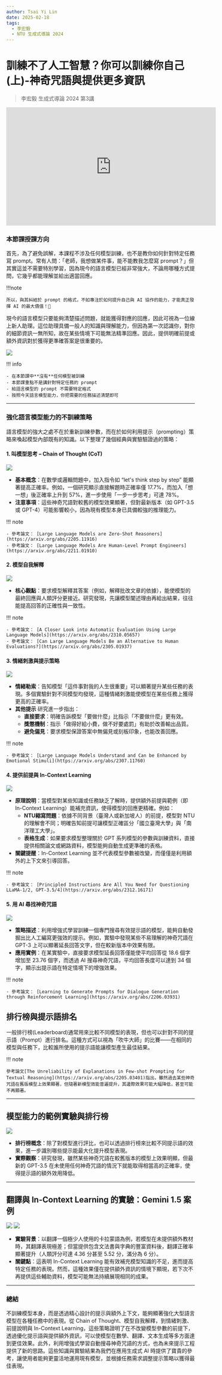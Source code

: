 ```yaml
---
author: Tsai Yi Lin
date: 2025-02-18
tags:
  - 李宏毅
  - NTU 生成式導論 2024
---
```


# 訓練不了人工智慧？你可以訓練你自己(上)-神奇咒語與提供更多資訊
> 李宏毅 生成式導論 2024 第3講

<iframe width="560" height="315" src="https://www.youtube.com/embed/A3Yx35KrSN0?si=g3tt1wDp4VsiEGY2" title="YouTube video player" frameborder="0" allow="accelerometer; autoplay; clipboard-write; encrypted-media; gyroscope; picture-in-picture; web-share" referrerpolicy="strict-origin-when-cross-origin" allowfullscreen></iframe>


### 本節課授課方向
首先，為了避免誤解，本課程不涉及任何模型訓練，也不是教你如何針對特定任務寫 prompt。常有人問：「老師，我想做某件事，能不能教我怎麼寫 prompt？」但其實這並不需要特別學習，因為現今的語言模型已經非常強大，不論用哪種方式提問，它幾乎都能理解並給出適當回應。

!!!note

    所以，與其糾結於 prompt 的格式，不如專注於如何提升自己與 AI 協作的能力，才能真正發揮 AI 的最大價值！🚀

現今的語言模型只要能夠清楚描述問題，就能獲得對應的回應，因此可視為一位線上新人助理。這位助理具備一般人的知識與理解能力，但因為第一次認識你，對你的細節資訊一無所知，故在某些情境下可能無法精準回應。因此，提供明確前提或額外資訊對於獲得更準確答案是很重要的。

![](./images/img3-1.png)

!!! info

    - 在本節課中**沒有**任何模型被訓練
    - 本節課重點不是講針對特定任務的 prompt
    - 給語言模型的 prompt 不需要特定格式
    - 按照今天語言模型能力，你把需要的任務描述清楚即可

---

### 強化語言模型能力的不訓練策略

語言模型的強大之處不在於重新訓練參數，而在於如何利用提示（prompting）策略來喚起模型內部既有的知識。以下整理了幾個經典與實驗驗證過的策略：

#### 1. 叫模型思考 – Chain of Thought (CoT)

![](./images/img3-2.png)

- **基本概念**：在數學或邏輯問題中，加入指令如 “let's think step by step” 能顯著提高正確率。例如，一個研究顯示直接解題時正確率僅 17.7%，而加入「想一想」後正確率上升到 57%，進一步使用「一步一步思考」可達 78%。
- **注意事項**：這些神奇咒語對較舊的模型效果顯著，但對最新版本（如 GPT-3.5 或 GPT-4）可能影響較小，因為現有模型本身已具備較強的推理能力。

!!! note

    - 參考論文： [Large Language Models are Zero-Shot Reasoners](https://arxiv.org/abs/2205.11916)
    - 參考論文： [Large Language Models Are Human-Level Prompt Engineers](https://arxiv.org/abs/2211.01910)

#### 2. 模型自我解釋

![](./images/img3-3.png)

- **核心觀點**：要求模型解釋其答案（例如，解釋批改文章的依據），能使模型的最終回應與人類評分更接近。研究發現，先讓模型闡述理由再給出結果，往往能提高回答的正確性與一致性。

!!! note

    - 參考論文： [A Closer Look into Automatic Evaluation Using Large Language Models](https://arxiv.org/abs/2310.05657)
    - 參考論文： [Can Large Language Models Be an Alternative to Human Evaluations?](https://arxiv.org/abs/2305.01937)

#### 3. 情緒刺激與提示策略

![](./images/img3-4.png)

- **情緒勒索**：告知模型「這件事對我的人生很重要」可以顯著提升某些任務的表現。多個實驗針對不同模型均發現，這種情緒刺激能使模型在某些任務上獲得更高的正確率。
- **其他提示** 研究進一步指出：
    - **直接要求**：明確告訴模型「要做什麼」比指示「不要做什麼」更有效。
    - **獎懲機制**：指示「做得好給小費，做不好要處罰」有助於改善輸出品質。
    - **避免偏見**：要求模型保證答案中無偏見或刻板印象，也能改善回應。

!!! note

    - 參考論文： [Large Language Models Understand and Can be Enhanced by Emotional Stimuli](https://arxiv.org/abs/2307.11760)

#### 4. 提供前提與 In-Context Learning

![](./images/img3-5.png)

- **原理說明**：當模型對某些知識或任務缺乏了解時，提供額外前提與範例（即 In-Context Learning）能補充資訊，使得模型的回應更精確。例如：
    - **NTU縮寫問題**：依據不同背景（臺灣人或新加坡人）的前提，模型對 NTU 的理解會不同；明確告知前提可讓模型正確區分「國立臺灣大學」與「南洋理工大學」。
    - **表格生成**：如果要求模型整理關於 GPT 系列模型的參數與訓練資料，直接提供相關論文或網路資料，模型能夠自動生成更準確的表格。
- **關鍵提醒**：In-Context Learning 並不代表模型參數被改變，而僅僅是利用額外的上下文來引導回答。

!!! note

    - 參考論文： [Principled Instructions Are All You Need for Questioning LLaMA-1/2, GPT-3.5/4](https://arxiv.org/abs/2312.16171)

#### 5. 用 AI 尋找神奇咒語

![](./images/img3-7.png)

- **策略描述**：利用增強式學習訓練一個專門搜尋有效提示語的模型，能夠自動發掘出比人工編寫更強效的提示。例如，實驗中發現某些不易理解的神奇咒語在 GPT-3 上可以顯著延長回答文字，但在較新版本中效果有限。
- **應用實例**：在某實驗中，直接要求模型延長回答僅能使平均回答從 18.6 個字增加至 23.76 個字，而透過 AI 搜尋神奇咒語，平均回答長度可以達到 34 個字，顯示出提示語在特定情境下的增強效果。

!!! note

    - 參考論文： [Learning to Generate Prompts for Dialogue Generation through Reinforcement Learning](https://arxiv.org/abs/2206.03931)


## 排行榜與提示語排名

一般排行榜(Leaderboard)通常用來比較不同模型的表現，但也可以針對不同的提示語（Prompt）進行排名。這種方式可以視為「吹牛大師」的比賽——在相同的模型與任務下，比較誰所使用的提示語能讓模型產生最佳結果。

!!! note

    參考論文[The Unreliability of Explanations in Few-shot Prompting for Textual Reasoning](https://arxiv.org/abs/2205.03401)指出，雖然過去某些神奇咒語在舊版模型上效果顯著，但隨著新模型效能普遍提升，其邊際效果可能大幅降低，甚至可能不再顯著。

---

## 模型能力的範例實驗與排行榜

![](./images/img3-8.png)

- **排行榜概念**：除了對模型進行評比，也可以透過排行榜來比較不同提示語的效果，進一步識別哪些提示能最大化提升模型表現。
- **實際觀察**：研究發現，雖然某些神奇咒語在較舊版本的模型上效果明顯，但最新的 GPT-3.5 在未使用任何神奇咒語的情況下就能取得相當高的正確率，使得提示語的額外效用降低。

---

## 翻譯與 In-Context Learning 的實驗：Gemini 1.5 案例

![](./images/img3-9.png)
![](./images/img3-10.png)

- **實驗背景**：以翻譯一個極少人使用的卡拉蒙語為例，若模型在未提供額外教材時，其翻譯表現極差；但當提供包含文法書與字典的豐富資料後，翻譯正確率顯著提升（人類評分可達 4.36 分甚至 5.52 分，滿分為 6 分）。
- **關鍵點**：這表明 In-Context Learning 能有效補充模型知識的不足，進而提高特定任務的表現。然而，這種效果僅在提供額外資訊的情境下顯現，若下次不再提供這些輔助資料，模型可能無法持續展現相同的成果。



---

### 總結

不訓練模型本身，而是透過精心設計的提示與額外上下文，能夠顯著強化大型語言模型在各種任務中的表現。從 Chain of Thought、模型自我解釋，到情緒刺激、前提說明與 In-Context Learning，這些策略證明了在不改變模型參數的前提下，透過優化提示語與提供額外資訊，可以使模型在數學、翻譯、文本生成等多方面達到更佳效果。此外，利用增強式學習自動搜尋神奇咒語的方式，也為未來提示工程提供了新的思路。這些知識與實驗結果為我們在應用生成式 AI 時提供了寶貴的參考，讓使用者能夠更靈活地運用現有模型，並根據任務需求調整提示策略以獲得最佳表現。
